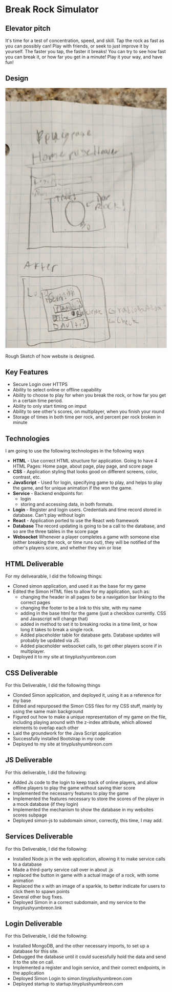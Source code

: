 # Break Rock Simulator
## Elevator pitch
It's time for a test of concentration, speed, and skill. Tap the rock as fast as you can possibly can! Play with friends, or seek to just improve it by yourself. The faster you tap, the faster it breaks! You can try to see how fast you can break it, or how far you get in a minute! Play it your way, and have fun!
## Design

![A crude sketch showing two pages of my project. Top one is playing the rock breaking simulator, in the middle of the game. The next shows the game after it is done.](RockBreakingSimulator.jpg)

Rough Sketch of how website is designed.
## Key Features
* Secure Login over HTTPS
* Ability to select online or offline capability
* Ability to choose to play for when you break the rock, or how far you get in a certain time period.
* Ability to only start timing on imput
* Ability to see other's scores, on multiplayer, when you finish your round
* Storage of times in both time per rock, and percent per rock broken in minute

## Technologies
I am going to use the following technologies in the following ways
* **HTML** - Use correct HTML structure for application. Going to have 4 HTML Pages: Home page, about page, play page, and score page
* **CSS** - Application styling that looks good on different screens, color, contrast, etc.
* **JavaScript** - Used for login, specifying game to play, and helps to play the game, and for unique animation if the won the game.
* **Service** - Backend endpoints for:
  - login
  - storing and accessing data, in both formats.
* **Login** - Register and login users. Credentials and time record stored in database. Can't play without login
* **React** - Application ported to use the React web framework
* **Database** The record updating is going to be a call to the database, and so are the three tables in the score page
* **Websocket** Whenever a player completes a game with someone else (either breaking the rock, or time runs out),
                they will be notified of the other's players score, and whether they win or lose

## HTML Deliverable
For my delivearable, I did the following things:
* Cloned simon application, and used it as the base for my game
* Edited the Simon HTML files to allow for my application, such as:
  - changing the header in all pages to be a navigation bar linking to the correct pages
  - changing the footer to be a link to this site, with my name
  - adding in the base html for the game (just a checkbox currently. CSS and Javascript will change that)
  - added in method to set it to breaking rocks in a time limit, or how long it takes to break a single rock.
  - Added placeholder table for database gets. Database updates will probably be updated via JS.
  - Added placeholder websocket calls, to get other players score if in multiplayer.
* Deployed it to my site at tinyplushyumbreon.com

## CSS Deliverable
For this Deliverable, I did the following things
* Clonded Simon application, and deployed it, using it as a reference for my base
* Edited and repurposed the Simon CSS files for my CSS stuff, mainly by using the same main background
* Figured out how to make a unique representation of my game on the file, including playing around with the z-index attribute, which allowed elements to overlap each other
* Laid the groundwork for the Java Script application
* Successfully installed Bootstrap in my code
* Deployed to my site at tinyplushyumbreon.com

## JS Deliverable
For this deliverable, I did the following:
* Added Js code to the login to keep track of online players, and allow offline players to play the game without saving thier score
* Implemented the necessarry features to play the game
* Implemented the features necessary to store the scores of the player in a mock database (if they login)
* Implemented the mechanism to show the database in my websites scores subpage
* Deployed simon-js to subdomain simon, correctly, this time, I may add.

## Services Deliverable
For this Deliverable, I did the following:
* Installed Node.js in the web application, allowing it to make service calls to a database
* Made a third-party service call over in about .js
* replaced the button in game with a actual image of a rock, with some animation
* Replaced the x with an image of a sparkle, to better indicate for users to click them to spawn points
* Several other bug fixes.
* Deployed Simon in a correct subdomain, and my service to the tinyplushyumbreon.link

## Login Deliverable
For this Deliverable, I did the following:
* Installed MongoDB, and the other necessary imports, to set up a database for this site.
* Debugged the database until it could sucessfully hold the data and send it to the site on call.
* Implemented a register and login service, and their correct endpoints, in the application
* Deployed Simon Login to simon.tinyplushyumbreon.com
* Deployed startup to startup.tinyplushyumbreon.com
  
